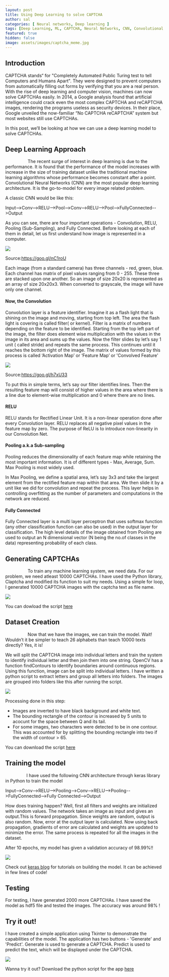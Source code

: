 ```yaml
---
layout: post
title: Using Deep Learning to solve CAPTCHA
author: sal
categories: [ Neural networks, Deep learning ]
tags: [Deep Learning, ML, CAPTCHA, Neural Networks, CNN, Convolutional Neural Networks, RELU, Image Processing]
featured: true
hidden: false
image: assets/images/captcha_meme.jpg
---
```


**Introduction**
----------------

CAPTCHA stands“ for "Completely Automated Public Turing test to tell Computers and Humans Apart". They were designed to prevent computers from automatically filling out forms by verifying that you are a real person. With the rise of deep learning and computer vision, machines can now solve CAPTCHAs easily. In 2014, a Google analysis found that artificial intelligence could crack even the most complex CAPTCHA and reCAPTCHA images, rendering the programs useless as security devices. In their place, Google unveiled the now-familiar “No CAPTCHA reCAPTCHA” system but most websites still use CAPTCHAs.

In this post, we’ll be looking at how we can use a deep learning model to solve CAPTCHAs.

**Deep Learning Approach**
--------------------------

                  The recent surge of interest in deep learning is due to the performance. It is found that the performance of the model increases with increase in the size of training dataset unlike the traditional machine learning algorithms whose performance becomes constant after a point. Convolutional Neural Networks (CNN) are the most popular deep learning architecture. It is the go-to-model for every image related problem.

A classic CNN would be like this:

Input-->Conv-->RELU-->Pool-->Conv-->RELU-->Pool-->FullyConnected-->Output

As you can see, there are four important operations - Convolution, RELU, Pooling (Sub-Sampling), and Fully Connected. Before looking at each of them in detail, let us first understand how image is represented in a computer.

![](assets/images/8-gif.gif)

Source:https://goo.gl/nC1roU

Each image (from a standard camera) has three channels - red, green, blue. Each channel has matrix of pixel values ranging from 0 - 255. These three are stacked upon one another. So an image of size 20x20 is represented as an array of size 20x20x3. When converted to grayscale, the image will have only one channel.

#### **Now, the Convolution**

Convolution layer is a feature identifier. Imagine it as a flash light that is shining on the image and moving, starting from top left. The area the flash light is covering is called filter( or kernel). Filter is a matrix of numbers depending on the feature to be identified. Starting from the top left part of the image, the filter does element wise multiplication with the values in the image in its area and sums up the values. Now the filter slides by let’s say 1 unit ( called stride) and repeats the same process. This continues until it reaches the bottom right of the image. The matrix of values formed by this process is called ‘Activation Map’ or ‘Feature Map’ or 'Convolved Feature'

![](assets/images/convolution.gif)

Source:https://goo.gl/h7xU33

To put this in simple terms, let’s say our filter identifies lines. Then the resulting feature map will consist of higher values in the area where there is a line due to element-wise multiplication and 0 where there are no lines.

#### **RELU**

RELU stands for Rectified Linear Unit. It is a non-linear operation done after every Convolution layer. RELU replaces all negative pixel values in the feature map by zero. The purpose of ReLU is to introduce non-linearity in our Convolution Net.

#### **Pooling a.k.a Sub-sampling**

Pooling reduces the dimensionality of each feature map while retaining the most important information. It is of different types - Max, Average, Sum. Max Pooling is most widely used.

In Max Pooling, we define a spatial area, let’s say 3x3 and take the largest element from the rectified feature map within that area. We then slide it by a unit like we did for convolution and repeat the process. This layer helps in controlling overfitting as the number of parameters and computations in the network are reduced.

#### **Fully Connected**

Fully Connected layer is a multi layer perceptron that uses softmax function (any other classification function can also be used) in the output layer for classification. The high level details of the image obtained from Pooling are used to output an N dimensional vector (N being the no.of classes in the data) representing probability of each class.

**Generating CAPTCHAs**
-----------------------

                  To train any machine learning system, we need data. For our problem, we need atleast 10000 CAPTCHAs. I have used the Python library, Claptcha and modified its function to suit my needs. Using a simple for loop, I generated 10000 CAPTCHA images with the captcha text as file name.

![](assets/images/captchas.jpg)

You can dowload the script [here](https://github.com/mahi27/BlogScripts/blob/main/gencap.py)

**Dataset Creation**
--------------------

                  Now that we have the images, we can train the model. Wait! Wouldn’t it be simpler to teach 26 alphabets than teach 10000 texts directly? Yes, it is!

We will split the CAPTCHA image into individual letters and train the system to identify individual letter and then join them into one string. OpenCV has a function findContours to identify boundaries around continuous regions. Using this function, image can be split into individual letters. I have written a python script to extract letters and group all letters into folders. The images are grouped into folders like this after running the script.

![](assets/images/letters.jpg)

Processing done in this step:

*   Images are inverted to have black background and white text.
*   The bounding rectangle of the contour is increased by 5 units to acocunt for the space between Q and its tail.
*   For some images, two characters were detected to be in one contour. This was accounted for by splitting the bounding rectangle into two if the width of contour > 65.

You can download the script [here](https://github.com/mahi27/BlogScripts/blob/main/extractLetters.py)

**Training the model**
----------------------

                 I have used the following CNN architecture through keras library in Python to train the model

Input-->Conv-->RELU-->Pooling-->Conv-->RELU-->Pooling-->FullyConnected-->Fully Connected-->Output

How does training happen? Well, first all filters and weights are initialized with random values. The network takes an image as input and gives an output.This is forward propagation. Since weights are random, output is also random. Now, error at the output layer is calculated. Now using back propagation, gradients of error are calculated and weights are updated to minimize the error. The same process is repeated for all the images in the dataset.

After 10 epochs, my model has given a validation accuracy of 98.99%!!

![](assets/images/network.jpg)

Check out [keras blog](https://blog.keras.io/building-powerful-image-classification-models-using-very-little-data.html) for tutorials on building the model. It can be achieved in few lines of code!

**Testing**
-----------

For testing, I have generated 2000 more CAPTCHAs. I have saved the model as hdf5 file and tested the images. The accuracy was around 98% !

**Try it out!**
---------------

I have created a simple application using Tkinter to demonstrate the capabilities of the model. The application has two buttons - 'Generate' and 'Predict'. Generate is used to generate a CAPTCHA. Predict is used to predict the text, which will be displayed under the CAPTCHA.

![](assets/images/app_gif.gif)

Wanna try it out? Download the python script for the app [here](https://github.com/mahi27/BlogScripts/blob/main/app.py)

